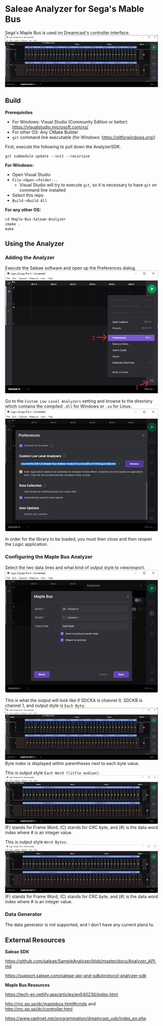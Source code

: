 # Saleae Analyzer for Sega's Mable Bus

Sega's Maple Bus is used on Dreamcast's controller interface.
![sample](sample.jpg?raw=true)

## Build

**Prerequisites**
- For Windows: Visual Studio (Community Edition or better) https://visualstudio.microsoft.com/vs/
- For other OS: Any CMake Builder
- `git` command line executable (for Windows: https://gitforwindows.org/)

First, execute the following to pull down the AnalyzerSDK.
```
git submodule update --init --recursive
```

**For Windows:**
- Open Visual Studio
- `File->Open->Folder...`
  - Visual Studio will try to execute `git`, so it is necessary to have `git` on command line installed
- Select this repo
- `Build->Build All`

**For any other OS:**
```
cd Maple-Bus-Saleae-Analyzer
cmake .
make
```

## Using the Analyzer

### Adding the Analyzer

Execute the Saleae software and open up the Preferences dialog.
![settings_preferences](settings_preferences.jpg?raw=true)

Go to the `Custom Low Level Analyzers` setting and browse to the directory which contains the compiled `.dll` for Windows or `.so` for Linux.
![custom_analyzers_setting](custom_analyzers_setting.jpg?raw=true)

In order for the library to be loaded, you must then close and then reopen the Logic application.

### Configuring the Maple Bus Analyzer

Select the two data lines and what kind of output style to view/export.
![maple_bus_setting](maple_bus_setting.jpg?raw=true)

This is what the output will look like if SDCKA is channel 0, SDCKB is channel 1, and output style is `Each Byte`:
![sample](sample.jpg?raw=true)
Byte index is displayed within parentheses next to each byte value.

This is output style `Each Word (little endian)`:
![sample_each_word](sample_each_word.jpg?raw=true)
(F) stands for Frame Word, (C) stands for CRC byte, and (#) is the data word index where # is an integer value.

This is output style `Word Bytes`:
![sample_word_bytes](sample_word_bytes.jpg?raw=true)
(F) stands for Frame Word, (C) stands for CRC byte, and (#) is the data word index where # is an integer value.

### Data Generator

The data generator is not supported, and I don't have any current plans to.

## External Resources

**Saleae SDK**

https://github.com/saleae/SampleAnalyzer/blob/master/docs/Analyzer_API.md

https://support.saleae.com/saleae-api-and-sdk/protocol-analyzer-sdk

**Maple Bus Resources**

https://tech-en.netlify.app/articles/en540236/index.html

http://mc.pp.se/dc/maplebus.html#cmds and http://mc.pp.se/dc/controller.html

https://www.raphnet.net/programmation/dreamcast_usb/index_en.php
